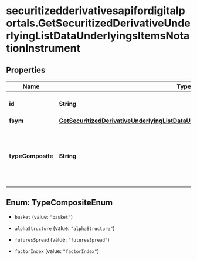 # securitizedderivativesapifordigitalportals.GetSecuritizedDerivativeUnderlyingListDataUnderlyingsItemsNotationInstrument

## Properties

Name | Type | Description | Notes
------------ | ------------- | ------------- | -------------
**id** | **String** | Identifier of the instrument. | [optional] 
**fsym** | [**GetSecuritizedDerivativeUnderlyingListDataUnderlyingsItemsNotationInstrumentFsym**](GetSecuritizedDerivativeUnderlyingListDataUnderlyingsItemsNotationInstrumentFsym.md) |  | [optional] 
**typeComposite** | **String** | Type of composite instrument, in case the underlying is a composite instrument. | Value | Description | | --- | --- | | basket | A basket is a composite instrument which consists of several components. Its value is calculated as the weighted combination of the levels of the components. All weights are positive. | | alphaStructure | An alpha structure is a composite instrument which consists of two components. Its value is calculated as the difference of the performances of the components. The performances are measured starting at the date specified in the conditions of the securitized derivative. | | futuresSpread | A futures spread is a composite instrument which is built of two or more different futures contracts as its components.  | | factorIndex | A factor index is a composite instrument that reflects the day-to-day performance of its component, multiplied with a constant factor. The related capital costs and fees for calculation and administration are not represented. |   | [optional] 



## Enum: TypeCompositeEnum


* `basket` (value: `"basket"`)

* `alphaStructure` (value: `"alphaStructure"`)

* `futuresSpread` (value: `"futuresSpread"`)

* `factorIndex` (value: `"factorIndex"`)




